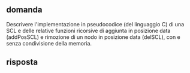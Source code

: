 ## domanda
Descrivere l'implementazione in pseudocodice (del linguaggio C) di una SCL e delle relative funzioni ricorsive di aggiunta in posizione data (addPosSCL) e rimozione di un nodo in posizione data (delSCL), con e senza condivisione della memoria.

## risposta
